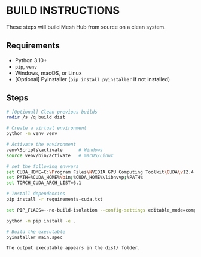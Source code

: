 # BUILD INSTRUCTIONS

These steps will build Mesh Hub from source on a clean system.

## Requirements
- Python 3.10+
- `pip`, `venv`
- Windows, macOS, or Linux
- [Optional] PyInstaller (`pip install pyinstaller` if not installed)

## Steps

```bash
# [Optional] Clean previous builds
rmdir /s /q build dist

# Create a virtual environment
python -m venv venv

# Activate the environment
venv\Scripts\activate      # Windows
source venv/bin/activate   # macOS/Linux

# set the following envvars
set CUDA_HOME=C:\Program Files\NVIDIA GPU Computing Toolkit\CUDA\v12.4
set PATH=%CUDA_HOME%\bin;%CUDA_HOME%\libnvvp;%PATH%
set TORCH_CUDA_ARCH_LIST=6.1

# Install dependencies
pip install -r requirements-cuda.txt

set PIP_FLAGS=--no-build-isolation --config-settings editable_mode=compat

python -m pip install -e .

# Build the executable
pyinstaller main.spec

The output executable appears in the dist/ folder.
```